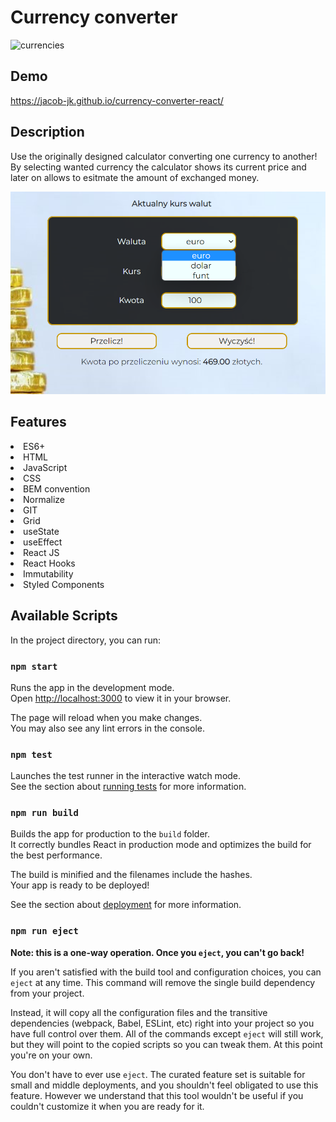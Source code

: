 # Currency converter

![currencies](https://cdn.dribbble.com/users/71374/screenshots/4724235/coins.gif)

## Demo

https://jacob-jk.github.io/currency-converter-react/

## Description

Use the originally designed calculator converting one currency to another! By selecting wanted currency the calculator shows its current price and later on allows to esitmate the amount of exchanged money.

![app](/public/images/screenshot.png)

## Features

<li>ES6+</li>
<li>HTML</li>
<li>JavaScript</li>
<li>CSS</li>
<li>BEM convention</li>
<li>Normalize</li>
<li>GIT</li>
<li>Grid</li>
<li>useState</li>
<li>useEffect</li>
<li>React JS</li>
<li>React Hooks</li>
<li>Immutability</li>
<li>Styled Components</li>

## Available Scripts

In the project directory, you can run:

### `npm start`

Runs the app in the development mode.\
Open [http://localhost:3000](http://localhost:3000) to view it in your browser.

The page will reload when you make changes.\
You may also see any lint errors in the console.

### `npm test`

Launches the test runner in the interactive watch mode.\
See the section about [running tests](https://facebook.github.io/create-react-app/docs/running-tests) for more information.

### `npm run build`

Builds the app for production to the `build` folder.\
It correctly bundles React in production mode and optimizes the build for the best performance.

The build is minified and the filenames include the hashes.\
Your app is ready to be deployed!

See the section about [deployment](https://facebook.github.io/create-react-app/docs/deployment) for more information.

### `npm run eject`

**Note: this is a one-way operation. Once you `eject`, you can't go back!**

If you aren't satisfied with the build tool and configuration choices, you can `eject` at any time. This command will remove the single build dependency from your project.

Instead, it will copy all the configuration files and the transitive dependencies (webpack, Babel, ESLint, etc) right into your project so you have full control over them. All of the commands except `eject` will still work, but they will point to the copied scripts so you can tweak them. At this point you're on your own.

You don't have to ever use `eject`. The curated feature set is suitable for small and middle deployments, and you shouldn't feel obligated to use this feature. However we understand that this tool wouldn't be useful if you couldn't customize it when you are ready for it.
